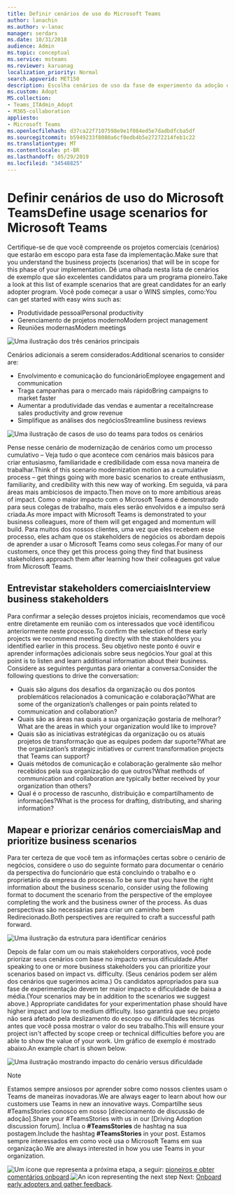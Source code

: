 ```yaml
---
title: Definir cenários de uso do Microsoft Teams
author: lanachin
ms.author: v-lanac
manager: serdars
ms.date: 10/31/2018
audience: Admin
ms.topic: conceptual
ms.service: msteams
ms.reviewer: karuanag
localization_priority: Normal
search.appverid: MET150
description: Escolha cenários de uso da fase de experimento da adoção de suas equipes.
ms.custom: Adopt
MS.collection:
- Teams_ITAdmin_Adopt
- M365-collaboration
appliesto:
- Microsoft Teams
ms.openlocfilehash: d37ca22f7107598e9e1f084ed5e7dadbdfcba5df
ms.sourcegitcommit: b5949233f8080a6cf0edb4b5e27272214feb1c22
ms.translationtype: MT
ms.contentlocale: pt-BR
ms.lasthandoff: 05/29/2019
ms.locfileid: "34548825"
---
```

# <a name="define-usage-scenarios-for-microsoft-teams"></a><span data-ttu-id="72313-103">Definir cenários de uso do Microsoft Teams</span><span class="sxs-lookup"><span data-stu-id="72313-103">Define usage scenarios for Microsoft Teams</span></span>

<span data-ttu-id="72313-104">Certifique-se de que você compreende os projetos comerciais (cenários) que estarão em escopo para esta fase da implementação.</span><span class="sxs-lookup"><span data-stu-id="72313-104">Make sure that you understand the business projects (scenarios) that will be in scope for this phase of your implementation.</span></span> <span data-ttu-id="72313-105">Dê uma olhada nesta lista de cenários de exemplo que são excelentes candidatos para um programa pioneiro.</span><span class="sxs-lookup"><span data-stu-id="72313-105">Take a look at this list of example scenarios that are great candidates for an early adopter program.</span></span> <span data-ttu-id="72313-106">Você pode começar a usar o WINS simples, como:</span><span class="sxs-lookup"><span data-stu-id="72313-106">You can get started with easy wins such as:</span></span>

- <span data-ttu-id="72313-107">Produtividade pessoal</span><span class="sxs-lookup"><span data-stu-id="72313-107">Personal productivity</span></span>
- <span data-ttu-id="72313-108">Gerenciamento de projetos moderno</span><span class="sxs-lookup"><span data-stu-id="72313-108">Modern project management</span></span>
- <span data-ttu-id="72313-109">Reuniões modernas</span><span class="sxs-lookup"><span data-stu-id="72313-109">Modern meetings</span></span>

![Uma ilustração dos três cenários principais](media/teams-adoption-modernizing-core-scenarios.png)

<span data-ttu-id="72313-111">Cenários adicionais a serem considerados:</span><span class="sxs-lookup"><span data-stu-id="72313-111">Additional scenarios to consider are:</span></span>

- <span data-ttu-id="72313-112">Envolvimento e comunicação do funcionário</span><span class="sxs-lookup"><span data-stu-id="72313-112">Employee engagement and communication</span></span>
- <span data-ttu-id="72313-113">Traga campanhas para o mercado mais rápido</span><span class="sxs-lookup"><span data-stu-id="72313-113">Bring campaigns to market faster</span></span>
- <span data-ttu-id="72313-114">Aumentar a produtividade das vendas e aumentar a receita</span><span class="sxs-lookup"><span data-stu-id="72313-114">Increase sales productivity and grow revenue</span></span>
- <span data-ttu-id="72313-115">Simplifique as análises dos negócios</span><span class="sxs-lookup"><span data-stu-id="72313-115">Streamline business reviews</span></span>

![Uma ilustração de casos de uso do teams para todos os cenários](media/teams-adoption-use-cases.png)

<span data-ttu-id="72313-117">Pense nesse cenário de modernização de cenários como um processo cumulativo – Veja tudo o que acontece com cenários mais básicos para criar entusiasmo, familiaridade e credibilidade com essa nova maneira de trabalhar.</span><span class="sxs-lookup"><span data-stu-id="72313-117">Think of this scenario modernization motion as a cumulative process – get things going with more basic scenarios to create enthusiasm, familiarity, and credibility with this new way of working.</span></span> <span data-ttu-id="72313-118">Em seguida, vá para áreas mais ambiciosos de impacto.</span><span class="sxs-lookup"><span data-stu-id="72313-118">Then move on to more ambitious areas of impact.</span></span> <span data-ttu-id="72313-119">Como o maior impacto com o Microsoft Teams é demonstrado para seus colegas de trabalho, mais eles serão envolvidos e a impulso será criada.</span><span class="sxs-lookup"><span data-stu-id="72313-119">As more impact with Microsoft Teams is demonstrated to your business colleagues, more of them will get engaged and momentum will build.</span></span> <span data-ttu-id="72313-120">Para muitos dos nossos clientes, uma vez que eles recebem esse processo, eles acham que os stakeholders de negócios os abordam depois de aprender a usar o Microsoft Teams como seus colegas.</span><span class="sxs-lookup"><span data-stu-id="72313-120">For many of our customers, once they get this process going they find that business stakeholders approach them after learning how their colleagues got value from Microsoft Teams.</span></span>

## <a name="interview-business-stakeholders"></a><span data-ttu-id="72313-121">Entrevistar stakeholders comerciais</span><span class="sxs-lookup"><span data-stu-id="72313-121">Interview business stakeholders</span></span>

<span data-ttu-id="72313-122">Para confirmar a seleção desses projetos iniciais, recomendamos que você entre diretamente em reunião com os interessados que você identificou anteriormente neste processo.</span><span class="sxs-lookup"><span data-stu-id="72313-122">To confirm the selection of these early projects we recommend meeting directly with the stakeholders you identified earlier in this process.</span></span> <span data-ttu-id="72313-123">Seu objetivo neste ponto é ouvir e aprender informações adicionais sobre seus negócios.</span><span class="sxs-lookup"><span data-stu-id="72313-123">Your goal at this point is to listen and learn additional information about their business.</span></span> <span data-ttu-id="72313-124">Considere as seguintes perguntas para orientar a conversa:</span><span class="sxs-lookup"><span data-stu-id="72313-124">Consider the following questions to drive the conversation:</span></span>

- <span data-ttu-id="72313-125">Quais são alguns dos desafios da organização ou dos pontos problemáticos relacionados à comunicação e colaboração?</span><span class="sxs-lookup"><span data-stu-id="72313-125">What are some of the organization’s challenges or pain points related to communication and collaboration?</span></span>
- <span data-ttu-id="72313-126">Quais são as áreas nas quais a sua organização gostaria de melhorar?</span><span class="sxs-lookup"><span data-stu-id="72313-126">What are the areas in which your organization would like to improve?</span></span>
- <span data-ttu-id="72313-127">Quais são as iniciativas estratégicas da organização ou os atuais projetos de transformação que as equipes podem dar suporte?</span><span class="sxs-lookup"><span data-stu-id="72313-127">What are the organization’s strategic initiatives or current transformation projects that Teams can support?</span></span>
- <span data-ttu-id="72313-128">Quais métodos de comunicação e colaboração geralmente são melhor recebidos pela sua organização do que outros?</span><span class="sxs-lookup"><span data-stu-id="72313-128">What methods of communication and collaboration are typically better received by your organization than others?</span></span>
- <span data-ttu-id="72313-129">Qual é o processo de rascunho, distribuição e compartilhamento de informações?</span><span class="sxs-lookup"><span data-stu-id="72313-129">What is the process for drafting, distributing, and sharing information?</span></span>

## <a name="map-and-prioritize-business-scenarios"></a><span data-ttu-id="72313-130">Mapear e priorizar cenários comerciais</span><span class="sxs-lookup"><span data-stu-id="72313-130">Map and prioritize business scenarios</span></span>

<span data-ttu-id="72313-131">Para ter certeza de que você tem as informações certas sobre o cenário de negócios, considere o uso do seguinte formato para documentar o cenário da perspectiva do funcionário que está concluindo o trabalho e o proprietário da empresa do processo.</span><span class="sxs-lookup"><span data-stu-id="72313-131">To be sure that you have the right information about the business scenario, consider using the following format to document the scenario from the perspective of the employee completing the work and the business owner of the process.</span></span> <span data-ttu-id="72313-132">As duas perspectivas são necessárias para criar um caminho bem Redirecionado.</span><span class="sxs-lookup"><span data-stu-id="72313-132">Both perspectives are required to craft a successful path forward.</span></span>

![Uma ilustração da estrutura para identificar cenários](media/teams-adoption-identify-scenarios.png)

<span data-ttu-id="72313-134">Depois de falar com um ou mais stakeholders corporativos, você pode priorizar seus cenários com base no impacto versus dificuldade.</span><span class="sxs-lookup"><span data-stu-id="72313-134">After speaking to one or more business stakeholders you can prioritize your scenarios based on impact vs. difficulty.</span></span> <span data-ttu-id="72313-135">(Seus cenários podem ser além dos cenários que sugerimos acima.) Os candidatos apropriados para sua fase de experimentação devem ter maior impacto e dificuldade de baixa a média.</span><span class="sxs-lookup"><span data-stu-id="72313-135">(Your scenarios may be in addition to the scenarios we suggest above.) Appropriate candidates for your experimentation phase should have higher impact and low to medium difficulty.</span></span> <span data-ttu-id="72313-136">Isso garantirá que seu projeto não será afetado pela deslizamento do escopo ou dificuldades técnicas antes que você possa mostrar o valor do seu trabalho.</span><span class="sxs-lookup"><span data-stu-id="72313-136">This will ensure your project isn't affected by scope creep or technical difficulties before you are able to show the value of your work.</span></span> <span data-ttu-id="72313-137">Um gráfico de exemplo é mostrado abaixo.</span><span class="sxs-lookup"><span data-stu-id="72313-137">An example chart is shown below.</span></span>

![Uma ilustração mostrando impacto do cenário versus dificuldade](media/teams-adoption-impact-difficulty.png)

> [!Note]
> <span data-ttu-id="72313-139">Estamos sempre ansiosos por aprender sobre como nossos clientes usam o Teams de maneiras inovadoras.</span><span class="sxs-lookup"><span data-stu-id="72313-139">We are always eager to learn about how our customers use Teams in new an innovative ways.</span></span> <span data-ttu-id="72313-140">Compartilhe seus #TeamsStories conosco em nosso [direcionamento de discussão de adoção].</span><span class="sxs-lookup"><span data-stu-id="72313-140">Share your #TeamsStories with us in our [Driving Adoption discussion forum].</span></span> <span data-ttu-id="72313-141">Inclua o **#TeamsStories** de hashtag na sua postagem.</span><span class="sxs-lookup"><span data-stu-id="72313-141">Include the hashtag **#TeamsStories** in your post.</span></span> <span data-ttu-id="72313-142">Estamos sempre interessados em como você usa o Microsoft Teams em sua organização.</span><span class="sxs-lookup"><span data-stu-id="72313-142">We are always interested in how you use Teams in your organization.</span></span>

<span data-ttu-id="72313-143">![Um ícone que representa a próxima](media/teams-adoption-next-icon.png) etapa, a seguir: [pioneiros e obter comentários onboard](teams-adoption-onboard-early-adopters.md).</span><span class="sxs-lookup"><span data-stu-id="72313-143">![An icon representing the next step](media/teams-adoption-next-icon.png) Next: [Onboard early adopters and gather feedback](teams-adoption-onboard-early-adopters.md).</span></span>

